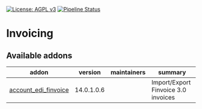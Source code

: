 [![License: AGPL v3](https://img.shields.io/badge/License-AGPL%20v3-blue.svg)](https://www.gnu.org/licenses/agpl-3.0)
[![Pipeline Status](https://gitlab.com/tawasta/odoo/edi/badges/14.0-dev/pipeline.svg)](https://gitlab.com/tawasta/odoo/edi/-/pipelines/)

Invoicing
=========

[//]: # (addons)

Available addons
----------------
addon | version | maintainers | summary
--- | --- | --- | ---
[account_edi_finvoice](account_edi_finvoice/) | 14.0.1.0.6 |  | Import/Export Finvoice 3.0 invoices

[//]: # (end addons)
